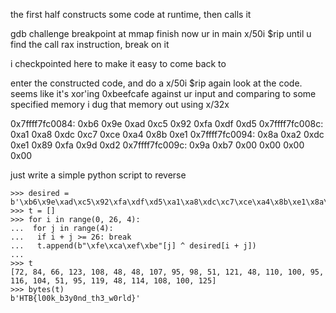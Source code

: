 the first half constructs some code at runtime, then calls it

gdb challenge
breakpoint at mmap
finish
now ur in main
x/50i $rip until u find the call rax instruction, break on it

i checkpointed here to make it easy to come back to

enter the constructed code, and do a x/50i $rip again
look at the code. seems like it's xor'ing 0xbeefcafe against ur input and comparing to some specified memory
i dug that memory out using x/32x

0x7ffff7fc0084: 0xb6    0x9e    0xad    0xc5    0x92    0xfa    0xdf    0xd5
0x7ffff7fc008c: 0xa1    0xa8    0xdc    0xc7    0xce    0xa4    0x8b    0xe1
0x7ffff7fc0094: 0x8a    0xa2    0xdc    0xe1    0x89    0xfa    0x9d    0xd2
0x7ffff7fc009c: 0x9a    0xb7    0x00    0x00    0x00    0x00

just write a simple python script to reverse

```
>>> desired = b'\xb6\x9e\xad\xc5\x92\xfa\xdf\xd5\xa1\xa8\xdc\xc7\xce\xa4\x8b\xe1\x8a\xa2\xdc\xe1\x89\xfa\x9d\xd2\x9a\xb7'
>>> t = []
>>> for i in range(0, 26, 4):
...  for j in range(4):
...   if i + j >= 26: break
...   t.append(b"\xfe\xca\xef\xbe"[j] ^ desired[i + j])
...
>>> t
[72, 84, 66, 123, 108, 48, 48, 107, 95, 98, 51, 121, 48, 110, 100, 95, 116, 104, 51, 95, 119, 48, 114, 108, 100, 125]
>>> bytes(t)
b'HTB{l00k_b3y0nd_th3_w0rld}'
```
